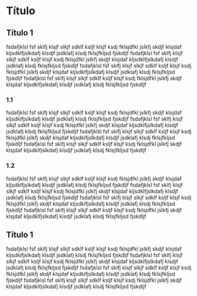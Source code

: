 # Título

## Título 1

fsdafjklsl fsf sklfj klsjf slkjf sdklf ksljf klsjf ksdj fklsjdfkl jslkfj skdjf klsjdaf kljsdklfjslkdafj klsdjf jsdklafj klsdj fklsjfkljsd fjskdljf
fsdafjklsl fsf sklfj klsjf slkjf sdklf ksljf klsjf ksdj fklsjdfkl jslkfj skdjf klsjdaf kljsdklfjslkdafj klsdjf jsdklafj klsdj fklsjfkljsd fjskdljf
fsdafjklsl fsf sklfj klsjf slkjf sdklf ksljf klsjf ksdj fklsjdfkl jslkfj skdjf klsjdaf kljsdklfjslkdafj klsdjf jsdklafj klsdj fklsjfkljsd fjskdljf
fsdafjklsl fsf sklfj klsjf slkjf sdklf ksljf klsjf ksdj fklsjdfkl jslkfj skdjf klsjdaf kljsdklfjslkdafj klsdjf jsdklafj klsdj fklsjfkljsd fjskdljf

### 1.1

fsdafjklsl fsf sklfj klsjf slkjf sdklf ksljf klsjf ksdj fklsjdfkl jslkfj skdjf klsjdaf kljsdklfjslkdafj klsdjf jsdklafj klsdj fklsjfkljsd fjskdljf
fsdafjklsl fsf sklfj klsjf slkjf sdklf ksljf klsjf ksdj fklsjdfkl jslkfj skdjf klsjdaf kljsdklfjslkdafj klsdjf jsdklafj klsdj fklsjfkljsd fjskdljf
fsdafjklsl fsf sklfj klsjf slkjf sdklf ksljf klsjf ksdj fklsjdfkl jslkfj skdjf klsjdaf kljsdklfjslkdafj klsdjf jsdklafj klsdj fklsjfkljsd fjskdljf
fsdafjklsl fsf sklfj klsjf slkjf sdklf ksljf klsjf ksdj fklsjdfkl jslkfj skdjf klsjdaf kljsdklfjslkdafj klsdjf jsdklafj klsdj fklsjfkljsd fjskdljf

### 1.2

fsdafjklsl fsf sklfj klsjf slkjf sdklf ksljf klsjf ksdj fklsjdfkl jslkfj skdjf klsjdaf kljsdklfjslkdafj klsdjf jsdklafj klsdj fklsjfkljsd fjskdljf
fsdafjklsl fsf sklfj klsjf slkjf sdklf ksljf klsjf ksdj fklsjdfkl jslkfj skdjf klsjdaf kljsdklfjslkdafj klsdjf jsdklafj klsdj fklsjfkljsd fjskdljf
fsdafjklsl fsf sklfj klsjf slkjf sdklf ksljf klsjf ksdj fklsjdfkl jslkfj skdjf klsjdaf kljsdklfjslkdafj klsdjf jsdklafj klsdj fklsjfkljsd fjskdljf
fsdafjklsl fsf sklfj klsjf slkjf sdklf ksljf klsjf ksdj fklsjdfkl jslkfj skdjf klsjdaf kljsdklfjslkdafj klsdjf jsdklafj klsdj fklsjfkljsd fjskdljf

## Título 1

fsdafjklsl fsf sklfj klsjf slkjf sdklf ksljf klsjf ksdj fklsjdfkl jslkfj skdjf klsjdaf kljsdklfjslkdafj klsdjf jsdklafj klsdj fklsjfkljsd fjskdljf
fsdafjklsl fsf sklfj klsjf slkjf sdklf ksljf klsjf ksdj fklsjdfkl jslkfj skdjf klsjdaf kljsdklfjslkdafj klsdjf jsdklafj klsdj fklsjfkljsd fjskdljf
fsdafjklsl fsf sklfj klsjf slkjf sdklf ksljf klsjf ksdj fklsjdfkl jslkfj skdjf klsjdaf kljsdklfjslkdafj klsdjf jsdklafj klsdj fklsjfkljsd fjskdljf
fsdafjklsl fsf sklfj klsjf slkjf sdklf ksljf klsjf ksdj fklsjdfkl jslkfj skdjf klsjdaf kljsdklfjslkdafj klsdjf jsdklafj klsdj fklsjfkljsd fjskdljf
